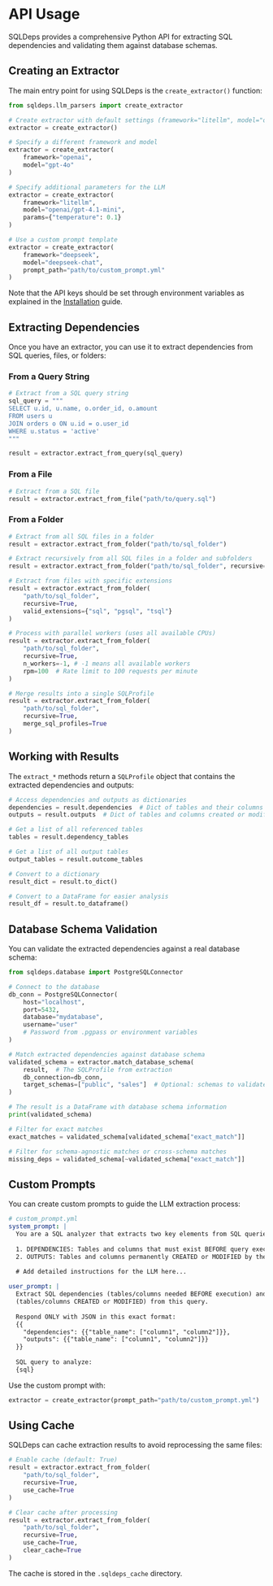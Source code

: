 # API Usage

SQLDeps provides a comprehensive Python API for extracting SQL dependencies and validating them against database schemas.

## Creating an Extractor

The main entry point for using SQLDeps is the `create_extractor()` function:

```python
from sqldeps.llm_parsers import create_extractor

# Create extractor with default settings (framework="litellm", model="openai/gpt-4.1")
extractor = create_extractor()

# Specify a different framework and model
extractor = create_extractor(
    framework="openai",
    model="gpt-4o"
)

# Specify additional parameters for the LLM
extractor = create_extractor(
    framework="litellm",
    model="openai/gpt-4.1-mini",
    params={"temperature": 0.1}
)

# Use a custom prompt template
extractor = create_extractor(
    framework="deepseek",
    model="deepseek-chat",
    prompt_path="path/to/custom_prompt.yml"
)
```

Note that the API keys should be set through environment variables as explained in the [Installation](../getting-started/installation.md) guide.

## Extracting Dependencies

Once you have an extractor, you can use it to extract dependencies from SQL queries, files, or folders:

### From a Query String

```python
# Extract from a SQL query string
sql_query = """
SELECT u.id, u.name, o.order_id, o.amount
FROM users u
JOIN orders o ON u.id = o.user_id
WHERE u.status = 'active'
"""

result = extractor.extract_from_query(sql_query)
```

### From a File

```python
# Extract from a SQL file
result = extractor.extract_from_file("path/to/query.sql")
```

### From a Folder

```python
# Extract from all SQL files in a folder
result = extractor.extract_from_folder("path/to/sql_folder")

# Extract recursively from all SQL files in a folder and subfolders
result = extractor.extract_from_folder("path/to/sql_folder", recursive=True)

# Extract from files with specific extensions
result = extractor.extract_from_folder(
    "path/to/sql_folder",
    recursive=True,
    valid_extensions={"sql", "pgsql", "tsql"}
)

# Process with parallel workers (uses all available CPUs)
result = extractor.extract_from_folder(
    "path/to/sql_folder",
    recursive=True,
    n_workers=-1, # -1 means all available workers
    rpm=100  # Rate limit to 100 requests per minute
)

# Merge results into a single SQLProfile
result = extractor.extract_from_folder(
    "path/to/sql_folder",
    recursive=True,
    merge_sql_profiles=True
)
```

## Working with Results

The `extract_*` methods return a `SQLProfile` object that contains the extracted dependencies and outputs:

```python
# Access dependencies and outputs as dictionaries
dependencies = result.dependencies  # Dict of tables and their columns
outputs = result.outputs  # Dict of tables and columns created or modified

# Get a list of all referenced tables
tables = result.dependency_tables

# Get a list of all output tables
output_tables = result.outcome_tables

# Convert to a dictionary
result_dict = result.to_dict()

# Convert to a DataFrame for easier analysis
result_df = result.to_dataframe()
```

## Database Schema Validation

You can validate the extracted dependencies against a real database schema:

```python
from sqldeps.database import PostgreSQLConnector

# Connect to the database
db_conn = PostgreSQLConnector(
    host="localhost",
    port=5432,
    database="mydatabase",
    username="user"
    # Password from .pgpass or environment variables
)

# Match extracted dependencies against database schema
validated_schema = extractor.match_database_schema(
    result,  # The SQLProfile from extraction
    db_connection=db_conn,
    target_schemas=["public", "sales"]  # Optional: schemas to validate against
)

# The result is a DataFrame with database schema information
print(validated_schema)

# Filter for exact matches
exact_matches = validated_schema[validated_schema["exact_match"]]

# Filter for schema-agnostic matches or cross-schema matches
missing_deps = validated_schema[~validated_schema["exact_match"]]
```

## Custom Prompts

You can create custom prompts to guide the LLM extraction process:

```yaml
# custom_prompt.yml
system_prompt: |
  You are a SQL analyzer that extracts two key elements from SQL queries:
  
  1. DEPENDENCIES: Tables and columns that must exist BEFORE query execution.
  2. OUTPUTS: Tables and columns permanently CREATED or MODIFIED by the query.
  
  # Add detailed instructions for the LLM here...

user_prompt: |
  Extract SQL dependencies (tables/columns needed BEFORE execution) and outputs 
  (tables/columns CREATED or MODIFIED) from this query.
  
  Respond ONLY with JSON in this exact format:
  {{
    "dependencies": {{"table_name": ["column1", "column2"]}},
    "outputs": {{"table_name": ["column1", "column2"]}}
  }}
  
  SQL query to analyze:
  {sql}
```

Use the custom prompt with:

```python
extractor = create_extractor(prompt_path="path/to/custom_prompt.yml")
```

## Using Cache

SQLDeps can cache extraction results to avoid reprocessing the same files:

```python
# Enable cache (default: True)
result = extractor.extract_from_folder(
    "path/to/sql_folder",
    recursive=True,
    use_cache=True
)

# Clear cache after processing
result = extractor.extract_from_folder(
    "path/to/sql_folder",
    recursive=True,
    use_cache=True,
    clear_cache=True
)
```

The cache is stored in the `.sqldeps_cache` directory.
